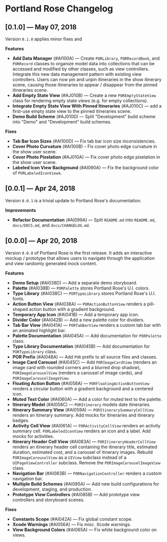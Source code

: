 # Portland Rose Changelog 

## [0.1.0] — May 07, 2018

Version `0.1.0` applies minor fixes and 

**Features**

* **Add Data Manager** (#AI100A) — Create `PORLibrary`, `PORRecordBook`,
  and `PORRecord` classes to organize model data into collections that 
  can be accessed and modified by other classes, such as view
  controllers.  Integrate this new data management pattern with existing
  view controllers.  Users can now pin and unpin itineraries in the 
  show itinerary scene, causing those itineraries to appear / disappear
  from the pinned itineraries scene.
* **Add Empty State View** (#AJ010B) — Create a new `POREmptyStateView`
  class for rendering empty state views (e.g. for empty collections).
* **Integrate Empty State View With Pinned Itineraries** (#AJ010C) — 
  add a first-use empty state view to the pinned itineraries scene.
* **Demo Build Scheme** (#AJ010D) — Split "Development" build scheme
  into "Demo" and "Development" build schemes.

**Fixes**

* **Tab Bar Icon Sizes** (#AI100D) — Fix tab bar icon size 
  inconsistencies.
* **Cover Photo Curvature** (#AI100B) – Fix cover photo edge curvature
  in the show user scene.
* **Cover Photo Pixelation** (#AJ010A) — Fix cover photo edge
  pixelation in the show user scene.
* **Labeled Icon View Background** (#AI090A) — Fix the background color
  of `PORLabeledIconView`s.

## [0.0.1] — Apr 24, 2018

Version `0.0.1` is a trivial update to Portland Rose's documentation.

**Improvements**

* **Refactor Documentation** (#AI099A) — Split `README.md` into 
`README.md`, `docs/DOCS.md`, and `docs/CHANGELOG.md`. 

## [0.0.0] — Apr 20, 2018

Version `0.0.0` of Portland Rose is the first release. It adds an 
interactive mockup / prototype that allows users to navigate through 
the application and view randomly generated mock content.

**Features**

* **Demo Setup** (#AI038D) — Add a separate demo storyboard.
* **Palette** (#AI038B) — `PORPalette` stores Portland Rose's U.I. 
  colors.
* **Type Library** (#AI038C) — `PORTypeLibrary` stores Portland Rose's
  U.I. fonts.
* **Action Button View** (#AI038A) — `PORActionButtonView` renders a 
  pill-shaped action button with a gradient background.
* **Temporary App Icon** (#AI041B) — Add a temporary app icon.
* **Divider Color** (#AI042B) — Add a new palette color for dividers.
* **Tab Bar View** (#AI041A) — `PORTabBarView` renders a custom tab 
  bar with an animated highlight bar.
* **Palette Documentation** (#AI045A) — Add documentation for 
  `PORPalette` class.
* **Type Library Documentation** (#AI045B) — Add documentation for 
  `PORTypeLibrary` class.
* **POR Prefix** (#AI048A) — Add `POR` prefix to all source files and 
  classes.
* **Image Card Carousel** (#AI045C) — Add `PORImageCardView` (renders 
  an image card with rounded corners and a blurred drop shadow), 
  `PORImageCarouselView` (renders a carousel of image cards), and
  `PORImageCarouselImageView`. 
* **Floating Action Button** (#AI058A) — `PORFloatingActionButtonView` 
  renders a circular button with a gradient background and a centered 
  icon.
* **Muted Text Color** (#AI060A) — Add a color for muted text to the 
  palette.
* **Itinerary Model** (#AI058C) — `PORItinerary` models date 
  itineraries.
* **Itinerary Summary View** (#AI059A) — `PORItinerarySummaryCellView` 
  renders an itinerary summary. Add mocks for itineraries and itinerary 
  badges.
* **Activity Cell View** (#AI061A) — `PORActivityCellView` renders an 
  activity summary cell. `PORLabeledIconView` renders an icon and a 
  label. Add mocks for activities.
* **Itinerary Header Cell View** (#AI083A) —
  `PORItineraryHeaderCellView` renders an itinerary header cell 
  containing the itinerary title, estimated duration, estimated cost, 
  and a carousel of itinerary images. Rebuild `PORImageCarouselView` 
  as a `UIView` subclass instead of a `UIPageViewController` subclass. 
  Remove the `PORImageCarouselImageView` class.
* **Navigation Bar** (#AI083B) — `PORNavigationController` renders a 
  custom navigation bar.
* **Multiple Build Schemes** (#AI085A) — Add new build configurations 
  for development, staging, and production.
* **Prototype View Controllers** (#AI085B) — Add prototype view 
  controllers and storyboard scenes. 


**Fixes**

* **Constants Scope** (#AI042A) — Fix global constant scope.
* **Xcode Warnings** (#AI056A) — Fix misc. Xcode warnings.
* **View Background Colors** (#AI065A) — Fix white background color on 
  views.

